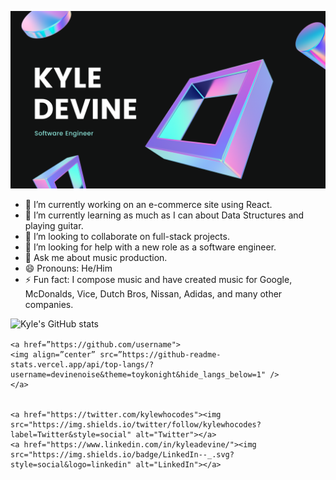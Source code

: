   ![Banner](https://github.com/devinenoise/devinenoise/blob/main/kyle%20devine%20(1).png)


- 🔭 I’m currently working on an e-commerce site using React.
- 🌱 I’m currently learning as much as I can about Data Structures and playing guitar.
- 👯 I’m looking to collaborate on full-stack projects.
- 🤔 I’m looking for help with a new role as a software engineer.
- 💬 Ask me about music production.
- 😄 Pronouns: He/Him
- ⚡ Fun fact: I compose music and have created music for Google, McDonalds, Vice, Dutch Bros, Nissan, Adidas, and many other companies.


![Kyle's GitHub stats](https://github-readme-stats.vercel.app/api?username=devinenoise&show_icons=true&theme=tokyonight&count_private=true)


<p align="center" style="margin-top: 1rem;" >
	
	<a href=”https://github.com/username">
 	<img align=”center” src=”https://github-readme-stats.vercel.app/api/top-langs/?username=devinenoise&theme=toykonight&hide_langs_below=1" />
	</a>


	<a href="https://twitter.com/kylewhocodes"><img src="https://img.shields.io/twitter/follow/kylewhocodes?label=Twitter&style=social" alt="Twitter"></a>
	<a href="https://www.linkedin.com/in/kyleadevine/"><img src="https://img.shields.io/badge/LinkedIn--_.svg?style=social&logo=linkedin" alt="LinkedIn"></a>
</p>
